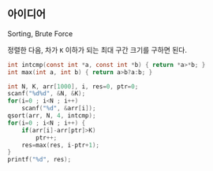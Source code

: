 ## 아이디어
Sorting, Brute Force  

정렬한 다음, 차가 `K` 이하가 되는 최대 구간 크기를 구하면 된다.
```c
int intcmp(const int *a, const int *b) { return *a>*b; }
int max(int a, int b) { return a>b?a:b; }

int N, K, arr[1000], i, res=0, ptr=0;
scanf("%d%d", &N, &K);
for(i=0 ; i<N ; i++)
	scanf("%d", &arr[i]);
qsort(arr, N, 4, intcmp);
for(i=0 ; i<N ; i++) {
	if(arr[i]-arr[ptr]>K)
		ptr++;
	res=max(res, i-ptr+1);
}
printf("%d", res);
```